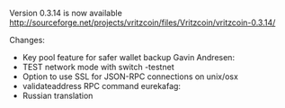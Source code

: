 Version 0.3.14 is now available
http://sourceforge.net/projects/vritzcoin/files/Vritzcoin/vritzcoin-0.3.14/

Changes:
* Key pool feature for safer wallet backup
Gavin Andresen:
* TEST network mode with switch -testnet
* Option to use SSL for JSON-RPC connections on unix/osx
* validateaddress RPC command
eurekafag:
* Russian translation
